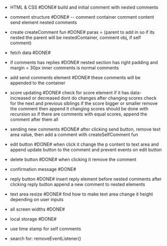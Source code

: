 - HTML & CSS #DONE#
build and initial comment with nested comments

- comment structure #DONE#
  -- comment container
   comment 
    content
   send element
   nested comments

- create createComment fun #DONE#
paras = (parent to add in so if its nested the parent will be nestedContainer, comment obj, if self comment)

- fetch data #DONE#

- if comments has replies #DONE#
nested section has right padding and margin = 30px
inner comments is normal comments

- add send comments element #DONE#
these comments will be appended to the container

- score updating #DONE#
check for score element if it has data-increased or decreased dont do changes 
after changing scores check for the next and previous siblings if the score bigger or smaller
  remove the comment then append it
changing scores should be done with recursion so if there are comments with equal scores, append the comment after them all

- sending new comments #DONE#
after clicking send button, remove text area value, then add a comment with createSelfComment fun

- edit button #DONE#
when click it change the p content to text area and append update button to the comment and prevent 
events on edit button

- delete button #DONE#
when clicking it remove the comment

- confirmation message #DONE#

- reply button #DONE#
insert reply element before nested comments
after clicking reply button append a new comment to nested elements

- text area resize #DONE#
find how to make text area change it height depending on user inputs

- all screen widths #DONE#

- local storage #DONE#

- use time stamp for self comments


- search for:
  removeEventListener()